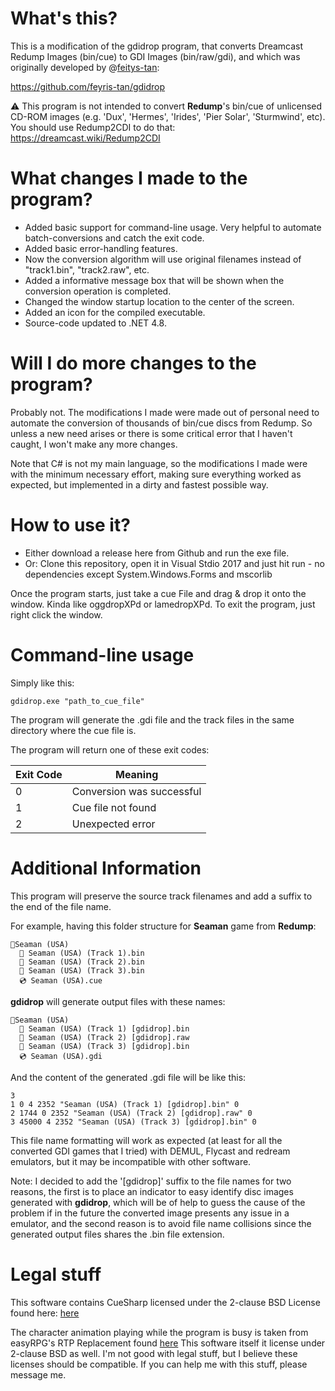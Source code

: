 

# What's this?

This is a modification of the gdidrop program, that converts Dreamcast Redump Images (bin/cue) to GDI Images (bin/raw/gdi), and which was originally developed by @[feitys-tan](https://github.com/feyris-tan):

https://github.com/feyris-tan/gdidrop

⚠️ This program is not intended to convert **Redump**'s bin/cue of unlicensed CD-ROM images (e.g. 'Dux', 'Hermes', 'Irides', 'Pier Solar', 'Sturmwind', etc). You should use Redump2CDI to do that: https://dreamcast.wiki/Redump2CDI

# What changes I made to the program?

 - Added basic support for command-line usage. Very helpful to
   automate batch-conversions and catch the exit code.
 - Added basic error-handling features.
 - Now the conversion algorithm will use original filenames instead of
   "track1.bin", "track2.raw", etc.
 - Added a informative message box that will be shown when the
   conversion operation is completed.
 - Changed the window startup location to the center of the screen.
 - Added an icon for the compiled executable.
 - Source-code updated to .NET 4.8.

# Will I do more changes to the program?

Probably not. The modifications I made were made out of personal need to automate the conversion of thousands of bin/cue discs from Redump. So unless a new need arises or there is some critical error that I haven't caught, I won't make any more changes. 

Note that C# is not my main language, so the modifications I made were with the minimum necessary effort, making sure everything worked as expected, but implemented in a dirty and fastest possible way.

# How to use it?
- Either download a release here from Github and run the exe file.
- Or: Clone this repository, open it in Visual Stdio 2017 and just hit run - no dependencies except System.Windows.Forms and mscorlib

Once the program starts, just take a cue File and drag & drop it onto the window. Kinda like oggdropXPd or lamedropXPd.
To exit the program, just right click the window.

# Command-line usage

Simply like this:

    gdidrop.exe "path_to_cue_file"

The program will generate the .gdi file and the track files in the same directory where the cue file is.

The program will return one of these exit codes:

| Exit Code  | Meaning  |
|---|---|
| 0  | Conversion was successful  |
| 1  | Cue file not found  | 
|  2 | Unexpected error  |  

# Additional Information

This program will preserve the source track filenames and add a suffix to the end of the file name. 

For example, having this folder structure for **Seaman** game from **Redump**:

    📁Seaman (USA)
      📄 Seaman (USA) (Track 1).bin 
      📄 Seaman (USA) (Track 2).bin 
      📄 Seaman (USA) (Track 3).bin 
      💿 Seaman (USA).cue

**gdidrop** will generate output files with these names:

    📁Seaman (USA)
      📄 Seaman (USA) (Track 1) [gdidrop].bin
      📄 Seaman (USA) (Track 2) [gdidrop].raw
      📄 Seaman (USA) (Track 3) [gdidrop].bin
      💿 Seaman (USA).gdi

And the content of the generated .gdi file will be like this:

    3
    1 0 4 2352 "Seaman (USA) (Track 1) [gdidrop].bin" 0
    2 1744 0 2352 "Seaman (USA) (Track 2) [gdidrop].raw" 0
    3 45000 4 2352 "Seaman (USA) (Track 3) [gdidrop].bin" 0

This file name formatting will work as expected (at least for all the converted GDI games that I tried) with DEMUL, Flycast and redream emulators, but it may be incompatible with other software.

Note: I decided to add the '[gdidrop]' suffix to the file names for two reasons, the first is to place an indicator to easy identify disc images generated with **gdidrop**, which will be of help to guess the cause of the problem if in the future the converted image presents any issue in a emulator, and the second reason is to avoid file name collisions since the generated output files shares the .bin file extension.

# Legal stuff
This software contains CueSharp licensed under the 2-clause BSD License found here: [here](https://wyday.com/bsd-license.php)

The character animation playing while the program is busy is taken from easyRPG's RTP Replacement found [here](https://github.com/EasyRPG/RTP) 
This software itself it license under 2-clause BSD as well. I'm not good with legal stuff, but I believe these licenses should be compatible. If you can help me with this stuff, please message me.
